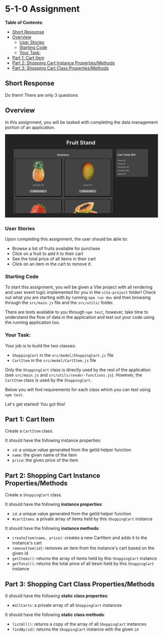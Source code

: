 # 5-1-0 Assignment

**Table of Contents:**
- [Short Response](#short-response)
- [Overview](#overview)
  - [User Stories](#user-stories)
  - [Starting Code](#starting-code)
  - [Your Task:](#your-task)
- [Part 1: Cart Item](#part-1-cart-item)
- [Part 2: Shopping Cart Instance Properties/Methods](#part-2-shopping-cart-instance-propertiesmethods)
- [Part 3: Shopping Cart Class Properties/Methods](#part-3-shopping-cart-class-propertiesmethods)


## Short Response

Do them! There are only 3 questions

## Overview

In this assignment, you will be tasked with completing the data management portion of an application.

![a fruit stand application with an inventory and a cart. users can add items to the cart which shows the total price.](./images/final-app.png)

### User Stories 

Upon completing this assignment, the user should be able to:
* Browse a list of fruits available for purchase
* Click on a fruit to add it to their cart
* See the total price of all items in their cart
* Click on an item in the cart to remove it.

### Starting Code

To start this assignment, you will be given a Vite project with all rendering and user event logic implemented for you in the `vite-project` folder! Check out what you are starting with by running `npm run dev` and then browsing through the `src/main.js` file and the `src/utils/` folder.

There are tests available to you through `npm test`, however, take time to understand the flow of data in the application and test out your code using the running application too.

### Your Task:

Your job is to build the two classes:
* `ShoppingCart` in the `src/model/ShoppingCart.js` file
* `CartItem` in the `src/model/CartItem.js` file

Only the `ShoppingCart` class is directly used by the rest of the application (see `src/main.js` and `src/utils/render-functions.js`). However, the `CartItem` class is used by the `ShoppingCart`.

Below you will find requirements for each class which you can test using `npm test`. 

Let's get started! You got this!

## Part 1: Cart Item

Create a `CartItem` class.

It should have the following instance properties:
- `id`: a unique value generated from the getId helper function
- `name`: the given name of the item
- `price`: the given price of the item

## Part 2: Shopping Cart Instance Properties/Methods

Create a `ShoppingCart` class.

It should have the following **instance properties**:
- `id`: a unique value generated from the getId helper function
- `#cartItems`: a private array of items held by this `ShoppingCart` instance

It should have the following **instance methods**:
- `createItem(name, price)`: creates a new CartItem and adds it to the instance's cart
- `removeItem(id)`: removes an item from the instance's cart based on the given id
- `getItems()`: returns the array of items held by this `ShoppingCart` instance
- `getTotal()`: returns the total price of all itesm held by this `ShoppingCart` instance

## Part 3: Shopping Cart Class Properties/Methods

It should have the following **static class properties**:
- `#allCarts`: a private array of all `ShoppingCart` instances

It should have the following **static class methods**:
- `listAll()`: returns a copy of the array of all `ShoppingCart` instances 
- `findBy(id)`: returns the `ShoppingCart` instance with the given `id`

